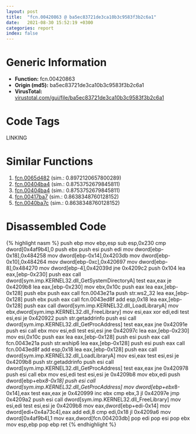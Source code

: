 ```yaml
---
layout: post
title:  "fcn.00420863 @ ba5ec83721de3ca10b3c9583f3b2c6a1"
date:   2021-08-30 15:52:19 +0300
categories: report
index: false
---
```


# Generic Information
- **Function:** fcn.00420863
- **Origin (md5):** ba5ec83721de3ca10b3c9583f3b2c6a1
- **VirusTotal:** [virustotal.com/gui/file/ba5ec83721de3ca10b3c9583f3b2c6a1][virustotal_ref]

# Code Tags
<span class="tag" id="LINKING">LINKING</span>


# Similar Functions

1. [fcn.0065d482][similar_1_ref] (sim.: 0.8972120657800289)
2. [fcn.00404ba4][similar_2_ref] (sim.: 0.8753752679845811)
3. [fcn.00404ba4][similar_3_ref] (sim.: 0.8753752679845811)
4. [fcn.00417ba7][similar_4_ref] (sim.: 0.8638348760128152)
5. [fcn.0040ba7c][similar_5_ref] (sim.: 0.8638348760128152)


# Disassembled Code

{% highlight nasm %}
push ebp
mov ebp,esp
sub esp,0x230
cmp dword[0x4af9b4],0
push ebx
push esi
push edi
mov dword[ebp-0x18],0x484258
mov dword[ebp-0x14],0x4203db
mov dword[ebp-0x10],0x484264
mov dword[ebp-0xc],0x420697
mov dword[ebp-8],0x484270
mov dword[ebp-4],0x42039d
jne 0x4209c2
push 0x104
lea eax,[ebp-0x230]
push eax
call dword[sym.imp.KERNEL32.dll_GetSystemDirectoryA]
test eax,eax
je 0x4209b8
lea eax,[ebp-0x230]
mov ebx,0x10c
push eax
lea eax,[ebp-0x128]
push ebx
push eax
call fcn.0043e21a
push str.ws2_32
lea eax,[ebp-0x128]
push ebx
push eax
call fcn.0043ed8f
add esp,0x18
lea eax,[ebp-0x128]
push eax
call dword[sym.imp.KERNEL32.dll_LoadLibraryA]
mov ebx,dword[sym.imp.KERNEL32.dll_FreeLibrary]
mov esi,eax
xor edi,edi
test esi,esi
je 0x420922
push str.getaddrinfo
push esi
call dword[sym.imp.KERNEL32.dll_GetProcAddress]
test eax,eax
jne 0x42091e
push esi
call ebx
mov esi,edi
test esi,esi
jne 0x42097c
lea eax,[ebp-0x230]
mov esi,0x10c
push eax
lea eax,[ebp-0x128]
push esi
push eax
call fcn.0043e21a
push str.wship6
lea eax,[ebp-0x128]
push esi
push eax
call fcn.0043ed8f
add esp,0x18
lea eax,[ebp-0x128]
push eax
call dword[sym.imp.KERNEL32.dll_LoadLibraryA]
mov esi,eax
test esi,esi
je 0x4209b8
push str.getaddrinfo
push esi
call dword[sym.imp.KERNEL32.dll_GetProcAddress]
test eax,eax
jne 0x420978
push esi
call ebx
mov esi,edi
test esi,esi
je 0x4209b8
mov ebx,edi
push dword[ebp+ebx*8-0x18]
push esi
call dword[sym.imp.KERNEL32.dll_GetProcAddress]
mov dword[ebp+ebx*8-0x14],eax
test eax,eax
je 0x420999
inc ebx
cmp ebx,3
jl 0x42097e
jmp 0x4209a2
push esi
call dword[sym.imp.KERNEL32.dll_FreeLibrary]
mov esi,edi
test esi,esi
je 0x4209b8
mov eax,dword[ebp+edi-0x14]
mov dword[edi+0x4a73c4],eax
add edi,8
cmp edi,0x18
jl 0x4209a6
mov dword[0x4af9b4],1
mov eax,dword[fcn.004203db]
pop edi
pop esi
pop ebx
mov esp,ebp
pop ebp
ret
{% endhighlight %}


[similar_1_ref]: /report/fcn.0065d482@52d540e8e13e0f0bbb8946b2363a382d
[similar_2_ref]: /report/fcn.00404ba4@4c8869bb42f854640703b6ddda29ee38
[similar_3_ref]: /report/fcn.00404ba4@3f1595e66dc63331ba0930a0c79684ce
[similar_4_ref]: /report/fcn.00417ba7@1123b7aa5760238fe93045e585b8234c
[similar_5_ref]: /report/fcn.0040ba7c@59aef7c08025d70f84c85db2092fc99e
[virustotal_ref]: https://www.virustotal.com/gui/file/ba5ec83721de3ca10b3c9583f3b2c6a1
